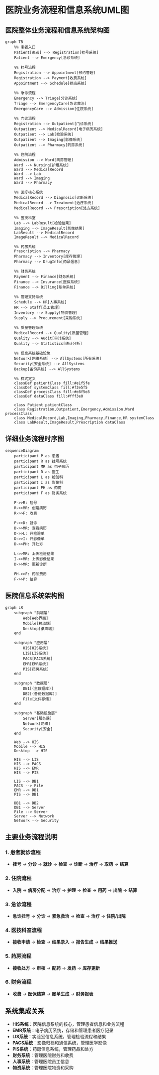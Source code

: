 # 医院业务流程和信息系统UML图

## 医院整体业务流程和信息系统架构图

```mermaid
graph TB
    %% 患者入口
    Patient[患者] --> Registration[挂号系统]
    Patient --> Emergency[急诊系统]
    
    %% 挂号流程
    Registration --> Appointment[预约管理]
    Registration --> Payment[收费系统]
    Appointment --> Schedule[排班系统]
    
    %% 急诊流程
    Emergency --> Triage[分诊系统]
    Triage --> EmergencyCare[急诊救治]
    EmergencyCare --> Admission[住院系统]
    
    %% 门诊流程
    Registration --> Outpatient[门诊系统]
    Outpatient --> MedicalRecord[电子病历系统]
    Outpatient --> Lab[检验系统]
    Outpatient --> Imaging[影像系统]
    Outpatient --> Pharmacy[药房系统]
    
    %% 住院流程
    Admission --> Ward[病房管理]
    Ward --> Nursing[护理系统]
    Ward --> MedicalRecord
    Ward --> Lab
    Ward --> Imaging
    Ward --> Pharmacy
    
    %% 医疗核心系统
    MedicalRecord --> Diagnosis[诊断系统]
    MedicalRecord --> Treatment[治疗系统]
    MedicalRecord --> Prescription[处方系统]
    
    %% 医技科室
    Lab --> LabResult[检验结果]
    Imaging --> ImageResult[影像结果]
    LabResult --> MedicalRecord
    ImageResult --> MedicalRecord
    
    %% 药房系统
    Prescription --> Pharmacy
    Pharmacy --> Inventory[库存管理]
    Pharmacy --> DrugInfo[药品信息]
    
    %% 财务系统
    Payment --> Finance[财务系统]
    Finance --> Insurance[医保系统]
    Finance --> Billing[账单系统]
    
    %% 管理支持系统
    Schedule --> HR[人事系统]
    HR --> Staff[员工管理]
    Inventory --> Supply[物资管理]
    Supply --> Procurement[采购系统]
    
    %% 质量管理系统
    MedicalRecord --> Quality[质量管理]
    Quality --> Audit[审计系统]
    Quality --> Statistics[统计分析]
    
    %% 信息系统基础设施
    Network[网络系统] --> AllSystems[所有系统]
    Security[安全系统] --> AllSystems
    Backup[备份系统] --> AllSystems
    
    %% 样式定义
    classDef patientClass fill:#e1f5fe
    classDef systemClass fill:#f3e5f5
    classDef processClass fill:#e8f5e8
    classDef dataClass fill:#fff3e0
    
    class Patient patientClass
    class Registration,Outpatient,Emergency,Admission,Ward processClass
    class MedicalRecord,Lab,Imaging,Pharmacy,Finance,HR systemClass
    class LabResult,ImageResult,Prescription dataClass
```

## 详细业务流程时序图

```mermaid
sequenceDiagram
    participant P as 患者
    participant R as 挂号系统
    participant MR as 电子病历
    participant D as 医生
    participant L as 检验科
    participant I as 影像科
    participant PH as 药房
    participant F as 财务系统
    
    P->>R: 挂号
    R->>MR: 创建病历
    R->>F: 收费
    
    P->>D: 就诊
    D->>MR: 查看病历
    D->>L: 开检验单
    D->>I: 开影像单
    D->>PH: 开处方
    
    L->>MR: 上传检验结果
    I->>MR: 上传影像结果
    D->>MR: 更新诊断
    
    PH->>F: 药品费用
    F->>P: 结算
```

## 医院信息系统架构图

```mermaid
graph LR
    subgraph "前端层"
        Web[Web界面]
        Mobile[移动端]
        Desktop[桌面端]
    end
    
    subgraph "应用层"
        HIS[HIS系统]
        LIS[LIS系统]
        PACS[PACS系统]
        EMR[EMR系统]
        PIS[药房系统]
    end
    
    subgraph "数据层"
        DB1[(主数据库)]
        DB2[(备份数据库)]
        File[文件存储]
    end
    
    subgraph "基础设施层"
        Server[服务器]
        Network[网络]
        Security[安全]
    end
    
    Web --> HIS
    Mobile --> HIS
    Desktop --> HIS
    
    HIS --> LIS
    HIS --> PACS
    HIS --> EMR
    HIS --> PIS
    
    LIS --> DB1
    PACS --> File
    EMR --> DB1
    PIS --> DB1
    
    DB1 --> DB2
    DB1 --> Server
    File --> Server
    Server --> Network
    Network --> Security
```

## 主要业务流程说明

### 1. 患者就诊流程
- **挂号** → **分诊** → **就诊** → **检查** → **诊断** → **治疗** → **取药** → **结算**

### 2. 住院流程
- **入院** → **病房分配** → **治疗** → **护理** → **检查** → **用药** → **出院** → **结算**

### 3. 急诊流程
- **急诊挂号** → **分诊** → **紧急救治** → **检查** → **治疗** → **住院/出院**

### 4. 医技科室流程
- **接收申请** → **检查** → **结果录入** → **报告生成** → **结果推送**

### 5. 药房流程
- **接收处方** → **审核** → **配药** → **发药** → **库存更新**

### 6. 财务流程
- **收费** → **医保结算** → **账单生成** → **财务报表**

## 系统集成关系

- **HIS系统**：医院信息系统的核心，管理患者信息和业务流程
- **EMR系统**：电子病历系统，存储和管理患者医疗记录
- **LIS系统**：实验室信息系统，管理检验流程和结果
- **PACS系统**：影像归档和通信系统，管理医学影像
- **PIS系统**：药房信息系统，管理药品和处方
- **财务系统**：管理医院财务和收费
- **人事系统**：管理医院员工信息
- **物资系统**：管理医院物资和采购 